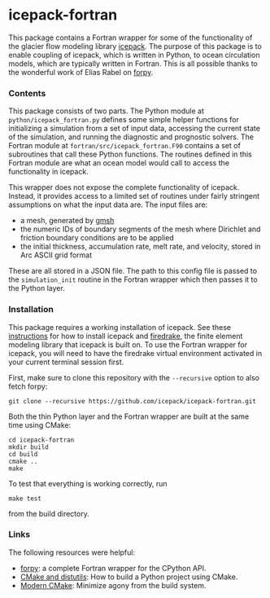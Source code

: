 # icepack-fortran

This package contains a Fortran wrapper for some of the functionality of the glacier flow modeling library [icepack](https://github.com/icepack/icepack).
The purpose of this package is to enable coupling of icepack, which is written in Python, to ocean circulation models, which are typically written in Fortran.
This is all possible thanks to the wonderful work of Elias Rabel on [forpy](https://github.com/ylikx/forpy).


### Contents

This package consists of two parts.
The Python module at `python/icepack_fortran.py` defines some simple helper functions for initializing a simulation from a set of input data, accessing the current state of the simulation, and running the diagnostic and prognostic solvers.
The Fortran module at `fortran/src/icepack_fortran.F90` contains a set of subroutines that call these Python functions.
The routines defined in this Fortran module are what an ocean model would call to access the functionality in icepack.

This wrapper does not expose the complete functionality of icepack.
Instead, it provides access to a limited set of routines under fairly stringent assumptions on what the input data are.
The input files are:

* a mesh, generated by [gmsh](http://gmsh.info/)
* the numeric IDs of boundary segments of the mesh where Dirichlet and friction boundary conditions are to be applied
* the initial thickness, accumulation rate, melt rate, and velocity, stored in Arc ASCII grid format

These are all stored in a JSON file.
The path to this config file is passed to the `simulation_init` routine in the Fortran wrapper which then passes it to the Python layer.


### Installation

This package requires a working installation of icepack.
See these [instructions](https://icepack.github.io/installation.html) for how to install icepack and [firedrake](https://www.firedrakeproject.org), the finite element modeling library that icepack is built on.
To use the Fortran wrapper for icepack, you will need to have the firedrake virtual environment activated in your current terminal session first.

First, make sure to clone this repository with the `--recursive` option to also fetch forpy:

    git clone --recursive https://github.com/icepack/icepack-fortran.git

Both the thin Python layer and the Fortran wrapper are built at the same time using CMake:

    cd icepack-fortran
    mkdir build
    cd build
    cmake ..
    make

To test that everything is working correctly, run

    make test

from the build directory.


### Links

The following resources were helpful:

* [forpy](https://ylikx.github.io/forpy/index.html): a complete Fortran wrapper for the CPython API.
* [CMake and distutils](https://bloerg.net/2012/11/10/cmake-and-distutils.html): How to build a Python project using CMake.
* [Modern CMake](https://cliutils.gitlab.io/modern-cmake/): Minimize agony from the build system.
